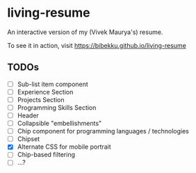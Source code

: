 # living-resume
An interactive version of my (Vivek Maurya's) resume.

To see it in action, visit https://bibekku.github.io/living-resume

## TODOs
- [ ] Sub-list item component
- [ ] Experience Section
- [ ] Projects Section
- [ ] Programming Skills Section
- [ ] Header
- [ ] Collapsible "embellishments"
- [ ] Chip component for programming languages / technologies
- [ ] Chipset
- [x] Alternate CSS for mobile portrait
- [ ] Chip-based filtering
- [ ] ...?